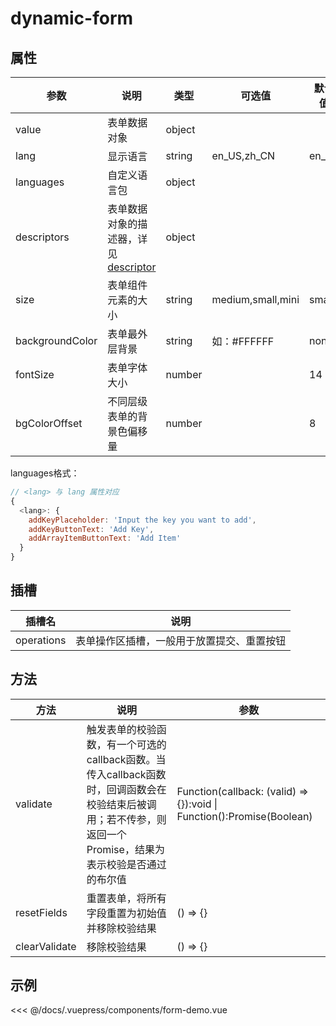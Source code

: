 # dynamic-form

## 属性

| 参数            | 说明                                                         | 类型   | 可选值            | 默认值 | 必传 |
| --------------- | ------------------------------------------------------------ | ------ | ----------------- | ------ | ---- |
| value           | 表单数据对象                                                 | object |                   |        | 是   |
| lang            | 显示语言                                                     | string | en_US,zh_CN       | en_US  |      |
| languages       | 自定义语言包                                                 | object |                   |        |      |
| descriptors     | 表单数据对象的描述器，详见 [descriptor](/zh/api/descriptors/) | object |                   |        | 是   |
| size            | 表单组件元素的大小                                           | string | medium,small,mini | small  |      |
| backgroundColor | 表单最外层背景                                               | string | 如：#FFFFFF       | none   |      |
| fontSize        | 表单字体大小                                                 | number |                   | 14     |      |
| bgColorOffset   | 不同层级表单的背景色偏移量                                   | number |                   | 8      |      |

languages格式：

``` js
// <lang> 与 lang 属性对应
{
  <lang>: {
    addKeyPlaceholder: 'Input the key you want to add',
    addKeyButtonText: 'Add Key',
    addArrayItemButtonText: 'Add Item'
  }
}
```



## 插槽

| 插槽名     | 说明                                       |
| ---------- | ------------------------------------------ |
| operations | 表单操作区插槽，一般用于放置提交、重置按钮 |

## 方法

| 方法          | 说明                                                         | 参数                                                         |
| ------------- | ------------------------------------------------------------ | ------------------------------------------------------------ |
| validate      | 触发表单的校验函数，有一个可选的callback函数。当传入callback函数时，回调函数会在校验结束后被调用；若不传参，则返回一个Promise，结果为表示校验是否通过的布尔值 | Function(callback: (valid) => {}):void \| Function():Promise(Boolean) |
| resetFields   | 重置表单，将所有字段重置为初始值并移除校验结果               | () => {}                                                     |
| clearValidate | 移除校验结果                                                 | () => {}                                                     |

## 示例

<code-demo name="form-demo" lang="zh_CN"></code-demo>

<<< @/docs/.vuepress/components/form-demo.vue

